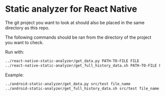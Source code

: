 # Static analyzer for React Native


The git project you want to look at should also be placed in the same directory as this repo.

The following commands should be ran from the directory of the project you want to check. 

Run with:
```bash
../react-native-static-analyzer/get_data.py PATH-TO-FILE FILE
../react-native-static-analyzer/get_full_history_data.sh PATH-TO-FILE FILE
```
Example:
```bash
../android-static-analyzer/get_data.py src/test file_name
../android-static-analyzer/get_full_history_data.sh src/test file_name
```
